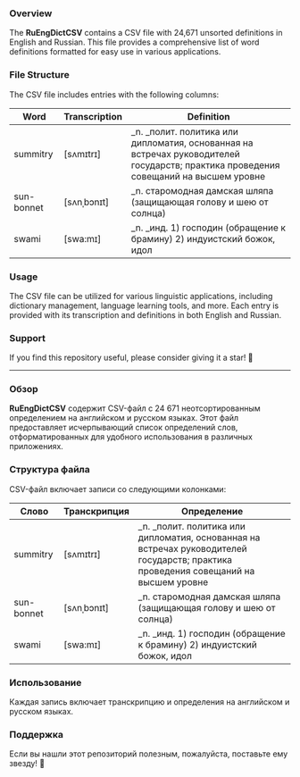 ### Overview

The **RuEngDictCSV** contains a CSV file with 24,671 unsorted definitions in English and Russian. This file provides a comprehensive list of word definitions formatted for easy use in various applications.

### File Structure

The CSV file includes entries with the following columns:

| Word       | Transcription                                                                                      | Definition                                                                                                                    |
|------------|---------------------------------------------------------------------------------------------------|-------------------------------------------------------------------------------------------------------------------------------|
| summitry   | [sʌmɪtrɪ]                                                                                       | _n. _полит. политика или дипломатия, основанная на встречах руководителей государств; практика проведения совещаний на высшем уровне |
| sun-bonnet | [sʌnˌbɔnɪt]                                                                                      | _n. старомодная дамская шляпа (защищающая голову и шею от солнца)                                                                |
| swami      | [swa:mɪ]                                                                                        | _n. _инд. 1) господин (обращение к брамину) 2) индуистский божок, идол                                                            |

### Usage

The CSV file can be utilized for various linguistic applications, including dictionary management, language learning tools, and more. Each entry is provided with its transcription and definitions in both English and Russian.

### Support

If you find this repository useful, please consider giving it a star! 🌟

---

### Обзор

**RuEngDictCSV** содержит CSV-файл с 24 671 неотсортированным определением на английском и русском языках. Этот файл предоставляет исчерпывающий список определений слов, отформатированных для удобного использования в различных приложениях.

### Структура файла

CSV-файл включает записи со следующими колонками:

| Слово       | Транскрипция                                                                                      | Определение                                                                                                                 |
|-------------|---------------------------------------------------------------------------------------------------|-----------------------------------------------------------------------------------------------------------------------------|
| summitry    | [sʌmɪtrɪ]                                                                                       | _n. _полит. политика или дипломатия, основанная на встречах руководителей государств; практика проведения совещаний на высшем уровне |
| sun-bonnet  | [sʌnˌbɔnɪt]                                                                                      | _n. старомодная дамская шляпа (защищающая голову и шею от солнца)                                                               |
| swami       | [swa:mɪ]                                                                                        | _n. _инд. 1) господин (обращение к брамину) 2) индуистский божок, идол                                                           |

### Использование

Каждая запись включает транскрипцию и определения на английском и русском языках.

### Поддержка

Если вы нашли этот репозиторий полезным, пожалуйста, поставьте ему звезду! 🌟

